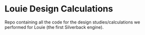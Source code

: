 # Louie Design Calculations
Repo containing all the code for the design studies/calculations we performed for Louie (the first Silverback engine).
 
